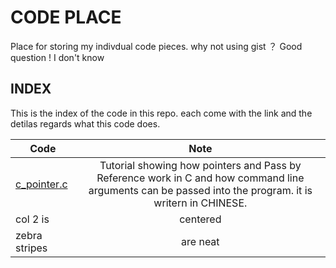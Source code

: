 # CODE PLACE
Place for storing my indivdual code pieces. why not using gist ？ Good question ! I don't know 

## INDEX 
This is the index of the code in this repo. each come with the link and the detilas regards what this code does.

|    Code  | Note         | 
| ------------- |:-------------:| 
| [c_pointer.c](https://github.com/FortyIX/CODE-PLACE/blob/master/c_pointer.c)    | Tutorial showing how pointers and Pass by Reference work in C and how command line arguments can be passed into the program. it is writern in CHINESE. | 
| col 2 is      | centered      |   
| zebra stripes | are neat      |   
